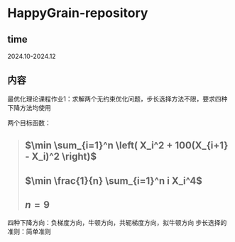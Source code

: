 # HappyGrain-repository
## time
2024.10-2024.12
## 内容
最优化理论课程作业1：求解两个无约束优化问题，步长选择方法不限，要求四种下降方法均使用

两个目标函数：
> $\min \sum_{i=1}^n \left( X_i^2 + 100(X_{i+1} - X_i)^2 \right)$
> -
> $\min \frac{1}{n} \sum_{i=1}^n i X_i^4$
> -
> $n=9$
> -
四种下降方向：负梯度方向，牛顿方向，共轭梯度方向，拟牛顿方向
步长选择的准则：简单准则
